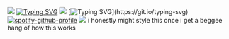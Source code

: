 ![](https://komarev.com/ghpvc/?username=cpn-cook&abbreviated=true&color=221830&style=plastic&label=drawings+made)
[![Typing SVG](https://readme-typing-svg.demolab.com?font=Fira+Code&pause=1000&color=FFFFFF&width=900&lines=EVEN%3A+I+still+think+you+have+a+chance+with+Jules%E2%80%99.+She+got+mad+hot+over+summer;And+she+clearly+hasn%E2%80%99t+realized+because+she+still+is+flirting+with+you.;SETH%3A+are+you+joking%2C+man%3F+Let%E2%80%99s+see.%2C;she+dated+dan+remick%2C+matt+muir%2C+josh+corber;and+what's-his-face.+All+of+those+were+cool+guys.;She's+been+hot+way+longer+than+you+think.;Why+would+she+end+her+high+school+career+with+me%3F;EVEN%3A+Well%2C+helen+got+with+ariel+shafir.;SETH%3A+Yeah%2C+and+he+was+a+complete+fucking+loser.+You're+a+step+up+from+that.;which+is+why+you+should+stop+being+a+pussy+and+%25*+her!;You+could+*%5E%2B%25+the+*%5E%25%23+out+of+her+for%2C+like%2C+two+months+before+you+leave.+;That+*%5E%25%23*+looks+like+a+good+%25%23%5E*%23%25.;EVEN%3A+hey!+Im+sick+of+you+talking+about+her+like+that+man!;SETH%3A+What%2C+you+can+talk+about+that+*%5E%25%23+all+day+every+single+day%2C;I+can't+say+one+thing+about+her%3F)](https://git.io/typing-svg)
![](https://i.pinimg.com/736x/49/69/67/496967e505dfc19ed0e9a32f42d880ef.jpg)
[![Typing SVG](https://readme-typing-svg.demolab.com?font=Fira+Code&pause=1000&color=FFFFFF&width=900&lines=EVEN%3A+where+have+you+been%3F;SETH%3A+yeah!+You+almost+gave+me+a+goddamn+heart+attack!;You+better+fucking+have+it%2C+Where+is+it%3F;FOGELL%3A+I+got+it.+It's+flawless!+It's+great%2C+man%2C+look.;EVEN%3A+Okay+Mr...%22McLovin%22%3F+What+kind+of+a+stupid+name+is+that%3F;What+are+you+trying+to+be%2C+an+Irish+R%26B+singer%3F;FOGELL%3A+Well%2C+they+let+you+pick+any+name+you+want+when+you+get+there.;SETH%3A+and+you+landed+on+Mclovin.;FOGELL%3A+It+was+between+that+or+Muhammad.;SETH%3A+why+the+fuck+was+it+between+that+or+Muhammad%3F;FOGELL%3A+Actually%2C+Seth%2C+Muhammad+is+the+most+commonly+used+name+on+earth.+;EVEN%3A+Have+you+ever+actually+met+a+guy+named+Muhammad%3F;FOGELL%3A+Have+you+actually+ever+met+a+guy+named+McLovin%3F;SETH%3A+no!+That%E2%80%99s+why+you+picked+a+bad+name!)](https://git.io/typing-svg)
[![spotify-github-profile](https://spotify-github-profile.kittinanx.com/api/view?uid=31qcwlth6q4onen5dhyzn34dau5m&cover_image=true&theme=natemoo-re&show_offline=true&background_color=121212&interchange=false&bar_color=bd479d&bar_color_cover=true)](https://spotify-github-profile.kittinanx.com/api/view?uid=31qcwlth6q4onen5dhyzn34dau5m&redirect=true)
![](https://i.pinimg.com/736x/d6/20/a2/d620a24da6fb0d3c0001b7f69e16b80d.jpg)
i honestly might style this once i get a beggee hang of how this works

